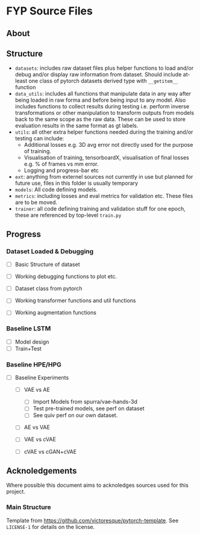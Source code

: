 # FYP Source Files 

## About



## Structure
- `datasets`: includes raw dataset files plus helper functions to load and/or debug and/or display raw information from dataset. Should include at-least one class of pytorch datasets derived type with `__getitem__` function
- `data_utils`: includes all functions that manipulate data in any way after being loaded in raw forma and before being input to any model. Also includes functions to collect results during testing i.e. perform inverse transformations or other manipulation to transform outputs from models back to the same scope as the raw data. These can be used to store evaluation results in the same format as gt labels.
- `utils`: all other extra helper functions needed during the training and/or testing can include:
  - Additional losses e.g. 3D avg error not directly used for the purpose of training.
  - Visualisation of training, tensorboardX, visualisation of final losses e.g. % of frames vs mm error.
  - Logging and progress-bar etc
- `ext`: anything from externel sources not currently in use but planned for future use, files in this folder is usually temporary
- `models`: All code defining models.
- `metrics`: including losses and eval metrics for validation etc. These files are to be moved.
- `trainer`: all code defining training and validation stuff for one epoch, these are referenced by top-level `train.py`


## Progress

### Dataset Loaded & Debugging

- [ ] Basic Structure of dataset
- [ ] Working debugging functions to plot etc.
- [ ] Dataset class from pytorch
- [ ] Working transformer functions and util functions
- [ ] Working augmentation functions


### Baseline LSTM
- [ ] Model design
- [ ] Train+Test

### Baseline HPE/HPG
- [ ] Baseline Experiments
  - [ ] VAE vs AE
    - [ ] Import Models from spurra/vae-hands-3d
    - [ ] Test pre-trained models, see perf on dataset
    - [ ] See quiv perf on our own dataset.
  - [ ] AE vs VAE
  - [ ] VAE vs cVAE
  - [ ] cVAE vs cGAN+cVAE 


## Acknoledgements


Where possible this document aims to acknoledges sources used for this project.

### Main Structure
Template from https://github.com/victoresque/pytorch-template. See `LICENSE-1` for details on the license.